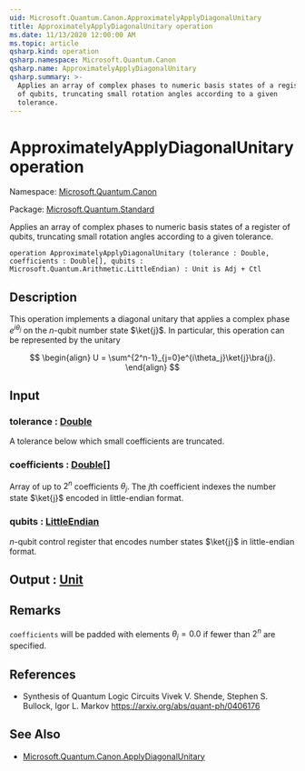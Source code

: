 ```yaml
---
uid: Microsoft.Quantum.Canon.ApproximatelyApplyDiagonalUnitary
title: ApproximatelyApplyDiagonalUnitary operation
ms.date: 11/13/2020 12:00:00 AM
ms.topic: article
qsharp.kind: operation
qsharp.namespace: Microsoft.Quantum.Canon
qsharp.name: ApproximatelyApplyDiagonalUnitary
qsharp.summary: >-
  Applies an array of complex phases to numeric basis states of a register
  of qubits, truncating small rotation angles according to a given
  tolerance.
---
```


# ApproximatelyApplyDiagonalUnitary operation

Namespace: [Microsoft.Quantum.Canon](xref:Microsoft.Quantum.Canon)

Package: [Microsoft.Quantum.Standard](https://nuget.org/packages/Microsoft.Quantum.Standard)


Applies an array of complex phases to numeric basis states of a registerof qubits, truncating small rotation angles according to a giventolerance.

```qsharp
operation ApproximatelyApplyDiagonalUnitary (tolerance : Double, coefficients : Double[], qubits : Microsoft.Quantum.Arithmetic.LittleEndian) : Unit is Adj + Ctl
```


## Description

This operation implements a diagonal unitary that applies a complex phase$e^{i \theta_j}$ on the $n$-qubit number state $\ket{j}$.In particular, this operation can be represented by the unitary$$\begin{align}U = \sum^{2^n-1}_{j=0}e^{i\theta_j}\ket{j}\bra{j}.\end{align}$$

## Input

### tolerance : [Double](xref:microsoft.quantum.lang-ref.double)

A tolerance below which small coefficients are truncated.


### coefficients : [Double](xref:microsoft.quantum.lang-ref.double)[]

Array of up to $2^n$ coefficients $\theta_j$. The $j$th coefficientindexes the number state $\ket{j}$ encoded in little-endian format.


### qubits : [LittleEndian](xref:Microsoft.Quantum.Arithmetic.LittleEndian)

$n$-qubit control register that encodes number states $\ket{j}$ inlittle-endian format.



## Output : [Unit](xref:microsoft.quantum.lang-ref.unit)



## Remarks

`coefficients` will be padded with elements $\theta_j = 0.0$ iffewer than $2^n$ are specified.

## References

- Synthesis of Quantum Logic Circuits  Vivek V. Shende, Stephen S. Bullock, Igor L. Markov  https://arxiv.org/abs/quant-ph/0406176

## See Also

- [Microsoft.Quantum.Canon.ApplyDiagonalUnitary](xref:Microsoft.Quantum.Canon.ApplyDiagonalUnitary)